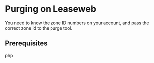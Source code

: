 # Purging on Leaseweb
You need to know the zone ID numbers on your account, and pass the correct zone id to the purge tool.
## Prerequisites
php
